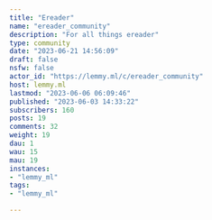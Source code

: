 ```yaml
---
title: "Ereader" 
name: "ereader_community"
description: "For all things ereader"
type: community
date: "2023-06-21 14:56:09"
draft: false
nsfw: false
actor_id: "https://lemmy.ml/c/ereader_community"
host: lemmy.ml
lastmod: "2023-06-06 06:09:46"
published: "2023-06-03 14:33:22"
subscribers: 160
posts: 19
comments: 32
weight: 19
dau: 1
wau: 15
mau: 19
instances:
- "lemmy_ml"
tags: 
- "lemmy_ml"

---
```

